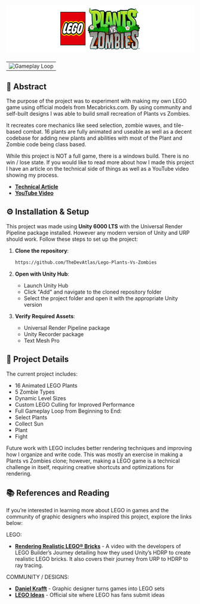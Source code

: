 <h1 align="center">
  <a>
    <picture>
      <source height="125" media="(prefers-color-scheme: dark)" srcset="readmetitle.png">
      <img height="125" alt="LEGO Plants vs Zombies" src="readmetitle.png">
    </picture>
  </a>
</h1>

<div align="center">
  <table>
    <tr>
      <td align="center"><img src="Gameplay.gif" alt="Gameplay Loop" width="750"/></td>
    </tr>
  </table>
</div>

## 🌊 Abstract

The purpose of the project was to experiment with making my own LEGO game using official models from Mecabricks.com. By using community and self-built designs I was able to build small recreation of Plants vs Zombies.

It recreates core mechanics like seed selection, zombie waves, and tile-based combat. 16 plants are fully animated and useable as well as a decent codebase for adding new plants and abilities with most of the Plant and Zombie code being class based.

While this project is NOT a full game, there is a windows build. There is no win / lose state. If you would like to read more about how I made this project I have an article on the technical side of things as well as a YouTube video showing my process.

- **[Technical Article](https://thedevatlas.com/projects/lego-pvz/)**
- **[YouTube Video](https://youtu.be/F9z24XEOPYU?si=AqNc495CYTU1McKZ)**

## ⚙️ Installation & Setup

This project was made using **Unity 6000 LTS** with the Universal Render Pipeline package installed. However any modern version of Unity and URP should work. Follow these steps to set up the project:

1. **Clone the repository**:
   ```bash
   https://github.com/TheDevAtlas/Lego-Plants-Vs-Zombies
   ```

2. **Open with Unity Hub**:
   - Launch Unity Hub
   - Click "Add" and navigate to the cloned repository folder
   - Select the project folder and open it with the appropriate Unity version

3. **Verify Required Assets**:
   - Universal Render Pipeline package
   - Unity Recorder package
   - Text Mesh Pro

## 🌱 Project Details

The current project includes:

- 16 Animated LEGO Plants
- 5 Zombie Types
- Dynamic Level Sizes
- Custom LEGO Culling for Improved Performance
- Full Gameplay Loop from Beginning to End:
- Select Plants
- Collect Sun
- Plant
- Fight

Future work with LEGO includes better rendering techniques and improving how I organize and write code. This was mostly an exercise in making a Plants vs Zombies clone; however, making a LEGO game is a technical challenge in itself, requiring creative shortcuts and optimizations for rendering.

## 📚 References and Reading

If you’re interested in learning more about LEGO in games and the community of graphic designers who inspired this project, explore the links below:

LEGO:
- **[Rendering Realistic LEGO® Bricks](https://youtu.be/Xh_b9WDfZ-s?si=zSSJV9pk1TiACu9A)** - A video with the developers of LEGO Builder’s Journey detailing how they used Unity’s HDRP to create realistic LEGO bricks. It also covers their journey from URP to HDRP to ray tracing.

COMMUNITY / DESIGNS:
- **[Daniel Krafft](https://youtu.be/Df0cZH2hWd8?si=wRHx7jmMKDiUTD84)** - Graphic designer turns games into LEGO sets
- **[LEGO Ideas](https://ideas.lego.com/)** - Official site where LEGO has fans submit ideas